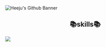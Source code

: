 <img src="https://capsule-render.vercel.app/api?type=waving&color=auto&height=200&section=header&text=Heeju's%20Github&fontSize=90" alt="Heeju's Github Banner" class="banner" />

<div align="center">
<h2>📚skills📚</h2>
</div>

![](./profile-3d-contrib/profile-gitblock.svg)
